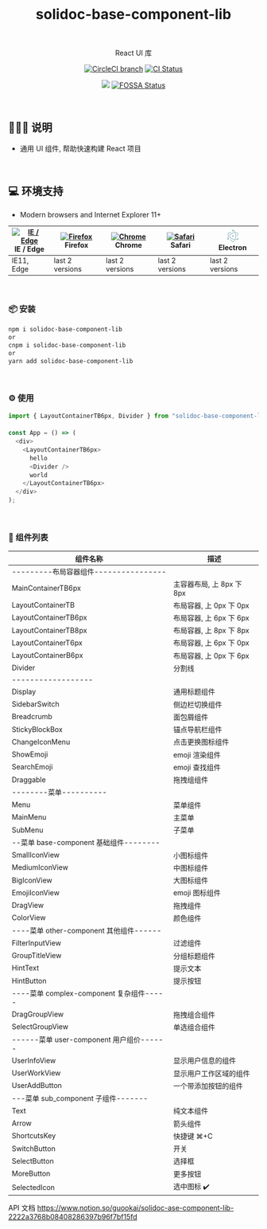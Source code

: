 <br/>
<h1 align="center">solidoc-base-component-lib</h1>

<br/>
<div align="center">

React UI 库

[![CircleCI branch](https://img.shields.io/circleci/project/github/ant-design/ant-design/master.svg?style=flat-square)](https://circleci.com/gh/ant-design/ant-design)
[![CI Status](https://github.com/ant-design/ant-design/workflows/test/badge.svg)](https://github.com/ant-design/ant-design/actions?query=workflow%3Atest)

[![](https://flat.badgen.net/npm/v/antd?icon=npm)](https://www.npmjs.com/package/solidoc-base-component-lib)
[![FOSSA Status](https://app.fossa.io/api/projects/git%2Bgithub.com%2Fant-design%2Fant-design.svg?type=shield)](https://app.fossa.io/projects/git%2Bgithub.com%2Fant-design%2Fant-design?ref=badge_shield)

</div>
<br/>

## 👨🏻‍💻 说明

- 通用 UI 组件, 帮助快速构建 React 项目

<br/>

## 💻 环境支持

- Modern browsers and Internet Explorer 11+

| [<img src="https://raw.githubusercontent.com/alrra/browser-logos/master/src/edge/edge_48x48.png" alt="IE / Edge" width="24px" height="24px" />](http://godban.github.io/browsers-support-badges/)<br>IE / Edge | [<img src="https://raw.githubusercontent.com/alrra/browser-logos/master/src/firefox/firefox_48x48.png" alt="Firefox" width="24px" height="24px" />](http://godban.github.io/browsers-support-badges/)<br>Firefox | [<img src="https://raw.githubusercontent.com/alrra/browser-logos/master/src/chrome/chrome_48x48.png" alt="Chrome" width="24px" height="24px" />](http://godban.github.io/browsers-support-badges/)<br>Chrome | [<img src="https://raw.githubusercontent.com/alrra/browser-logos/master/src/safari/safari_48x48.png" alt="Safari" width="24px" height="24px" />](http://godban.github.io/browsers-support-badges/)<br>Safari | [<img src="https://raw.githubusercontent.com/alrra/browser-logos/master/src/electron/electron_48x48.png" alt="Electron" width="24px" height="24px" />](http://godban.github.io/browsers-support-badges/)<br>Electron |
| -------------------------------------------------------------------------------------------------------------------------------------------------------------------------------------------------------------- | ---------------------------------------------------------------------------------------------------------------------------------------------------------------------------------------------------------------- | ------------------------------------------------------------------------------------------------------------------------------------------------------------------------------------------------------------ | ------------------------------------------------------------------------------------------------------------------------------------------------------------------------------------------------------------ | -------------------------------------------------------------------------------------------------------------------------------------------------------------------------------------------------------------------- |
| IE11, Edge                                                                                                                                                                                                     | last 2 versions                                                                                                                                                                                                  | last 2 versions                                                                                                                                                                                              | last 2 versions                                                                                                                                                                                              | last 2 versions                                                                                                                                                                                                      |

<br/>

### 📦 安装

```
npm i solidoc-base-component-lib
or
cnpm i solidoc-base-component-lib
or
yarn add solidoc-base-component-lib
```

<br/>

### ⚙️ 使用

```js
import { LayoutContainerTB6px, Divider } from "solidoc-base-component-lib";

const App = () => (
  <div>
    <LayoutContainerTB6px>
      hello
      <Divider />
      world
    </LayoutContainerTB6px>
  </div>
);
```

<br/>

### 📁 组件列表

| 组件名称                                 | 描述                      |
| ---------------------------------------- | ------------------------- |
| ---------布局容器组件----------------    |                           |
| MainContainerTB6px                       | 主容器布局, 上 8px 下 8px |
| LayoutContainerTB                        | 布局容器, 上 0px 下 0px   |
| LayoutContainerTB6px                     | 布局容器, 上 6px 下 6px   |
| LayoutContainerTB8px                     | 布局容器, 上 8px 下 8px   |
| LayoutContainerT6px                      | 布局容器, 上 6px 下 0px   |
| LayoutContainerB6px                      | 布局容器, 上 0px 下 6px   |
| Divider                                  | 分割线                    |
| ------------------                       |                           |
| Display                                  | 通用标题组件              |
| SidebarSwitch                            | 侧边栏切换组件            |
| Breadcrumb                               | 面包屑组件                |
| StickyBlockBox                           | 锚点导航栏组件            |
| ChangeIconMenu                           | 点击更换图标组件          |
| ShowEmoji                                | emoji 渲染组件            |
| SearchEmoji                              | emoji 查找组件            |
| Draggable                                | 拖拽组组件                |
| --------菜单----------                   |                           |
| Menu                                     | 菜单组件                  |
| MainMenu                                 | 主菜单                    |
| SubMenu                                  | 子菜单                    |
| --菜单 base-component 基础组件--------   |                           |
| SmallIconView                            | 小图标组件                |
| MediumIconView                           | 中图标组件                |
| BigIconView                              | 大图标组件                |
| EmojiIconView                            | emoji 图标组件            |
| DragView                                 | 拖拽组件                  |
| ColorView                                | 颜色组件                  |
| ----菜单 other-component 其他组件------  |                           |
| FilterInputView                          | 过滤组件                  |
| GroupTitleView                           | 分组标题组件              |
| HintText                                 | 提示文本                  |
| HintButton                               | 提示按钮                  |
| ----菜单 complex-component 复杂组件----- |                           |
| DragGroupView                            | 拖拽组合组件              |
| SelectGroupView                          | 单选组合组件              |
| ------菜单 user-component 用户组价------ |                           |
| UserInfoView                             | 显示用户信息的组件        |
| UserWorkView                             | 显示用户工作区域的组件    |
| UserAddButton                            | 一个带添加按钮的组件      |
| ---菜单 sub_component 子组件-------      |                           |
| Text                                     | 纯文本组件                |
| Arrow                                    | 箭头组件                  |
| ShortcutsKey                             | 快捷键 ⌘+C                |
| SwitchButton                             | 开关                      |
| SelectButton                             | 选择框                    |
| MoreButton                               | 更多按钮                  |
| SelectedIcon                             | 选中图标 ✔️               |

API 文档
https://www.notion.so/guookai/solidoc-ase-component-lib-2222a3768b08408286397b96f7bf15fd
